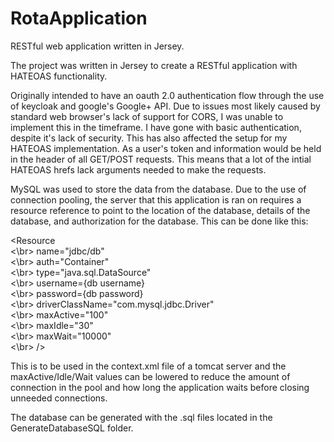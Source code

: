 # RotaApplication
RESTful web application written in Jersey. 

The project was written in Jersey to create a RESTful application with HATEOAS functionality.

Originally intended to have an oauth 2.0 authentication flow through the use of keycloak and google's Google+ API. Due to issues most 
likely caused by standard web browser's lack of support for CORS, I was unable to implement this in the timeframe. I have gone with basic 
authentication, despite it's lack of security. This has also affected the setup for my HATEOAS implementation. As a user's token and 
information would be held in the header of all GET/POST requests. This means that a lot of the intial HATEOAS hrefs lack arguments needed 
to make the requests.

MySQL was used to store the data from the database. Due to the use of connection pooling, the server that this application is ran on 
requires a resource reference to point to the location of the database, details of the database, and authorization for the database. This 
can be done like this:

<Resource <br><\br>
  name="jdbc/db"<br><\br>
  auth="Container"<br><\br>
  type="java.sql.DataSource"<br><\br>
  username={db username}<br><\br>
  password={db password}<br><\br>
  driverClassName="com.mysql.jdbc.Driver"<br><\br>
  maxActive="100"<br><\br>
  maxIdle="30"<br><\br>
  maxWait="10000"<br><\br>
/>

This is to be used in the context.xml file of a tomcat server and the maxActive/Idle/Wait values can be lowered to reduce the amount of connection in the pool and how long the application waits before closing unneeded connections.

The database can be generated with the .sql files located in the GenerateDatabaseSQL folder.

